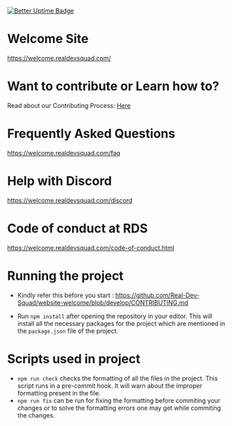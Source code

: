 [![Better Uptime Badge](https://betteruptime.com/status-badges/v1/monitor/5hux.svg)](https://betteruptime.com/?utm_source=status_badge)

# Welcome Site

https://welcome.realdevsquad.com/

# Want to contribute or Learn how to?

Read about our Contributing Process: [Here](CONTRIBUTING.md)

# Frequently Asked Questions

https://welcome.realdevsquad.com/faq

# Help with Discord

https://welcome.realdevsquad.com/discord

# Code of conduct at RDS

https://welcome.realdevsquad.com/code-of-conduct.html

# Running the project

- Kindly refer this before you start : https://github.com/Real-Dev-Squad/website-welcome/blob/develop/CONTRIBUTING.md

- Run `npm install` after opening the repository in your editor. This will install all the necessary packages for the project which are mentioned in the `package.json` file of the project.

# Scripts used in project

- `npm run check` checks the formatting of all the files in the project. This script runs in a pre-commit hook. It will warn about the improper formatting present in the file.
- `npm run fix` can be run for fixing the formatting before commiting your changes or to solve the formatting errors one may get while commiting the changes.
